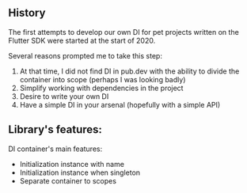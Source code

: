 
## History

The first attempts to develop our own DI for pet projects written on the Flutter SDK were started at the  start of 2020.

Several reasons prompted me to take this step:

1. At that time, I did not find DI in pub.dev with the ability to divide the container into scope (perhaps I was looking badly)
2. Simplify working with dependencies in the project
3. Desire to write your own DI
4. Have a simple DI in your arsenal (hopefully with a simple API)



## Library's features:

DI container's main features:
 - Initialization instance with name
 - Initialization instance when singleton
 - Separate container to scopes